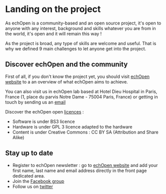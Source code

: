# Landing on the project

As echOpen is a community-based and an open source project, it's open to anyone with any interest, background and skills whatever you are from in the world, it's open and it will remain this way ! 

As the project is broad, any type of skills are welcome and useful. That is why we defined 9 main challenges to let anyone get into the project. 

## Discover echOpen and the community

First of all, if you don't know the project yet, you should visit [echOpen website](www.echopen.org) to a an overview of what echOpen aims to achieve. 

You can also visit us in echOpen lab based at Hotel Dieu Hospital in Paris, France (1, place du parvis Notre Dame - 75004 Paris, France) or getting in touch by sending us an [email](contact@echopen.org)

Discover the echOpen open [licences](http://echopen.org/licences.html) : 

* Software is under BS3 licence 
* Hardware is under GPL 3 licence adapted to the hardware
* Content is under Creative Commons : CC BY SA (Attribution and Share Alike) 

## Stay up to date 
- Register to echOpen newsletter : go to [echOpen website](www.echopen.org) and add your first name, last name and email address directly in the front page dedicated area. 
- Join the [Facebook group](https://www.facebook.com/groups/echopen)
- Follow us on [twitter](https://twitter.com/echopenorg)  